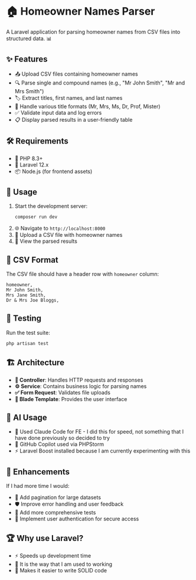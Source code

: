 # 🏠 Homeowner Names Parser

A Laravel application for parsing homeowner names from CSV files into structured data. 📊

## ✨ Features

- 📤 Upload CSV files containing homeowner names
- 🔍 Parse single and compound names (e.g., "Mr John Smith", "Mr and Mrs Smith")
- 🏷️ Extract titles, first names, and last names
- 👑 Handle various title formats (Mr, Mrs, Ms, Dr, Prof, Mister)
- ✅ Validate input data and log errors
- 📋 Display parsed results in a user-friendly table

## 🛠️ Requirements

- 🐘 PHP 8.3+
- 🚀 Laravel 12.x
- 📦 Node.js (for frontend assets)

## 🚀 Usage

1. Start the development server:
   ```bash
   composer run dev
   ```
2. 🌐 Navigate to `http://localhost:8000`
3. 📁 Upload a CSV file with homeowner names
4. 👀 View the parsed results

## 📄 CSV Format

The CSV file should have a header row with `homeowner` column:

```csv
homeowner,
Mr John Smith,
Mrs Jane Smith,
Dr & Mrs Joe Bloggs,
```

## 🧪 Testing

Run the test suite:

```bash
php artisan test
```

## 🏗️ Architecture

- **🎯 Controller**: Handles HTTP requests and responses
- **⚙️ Service**: Contains business logic for parsing names
- **✅ Form Request**: Validates file uploads
- **🎨 Blade Template**: Provides the user interface

## 🤖 AI Usage
* 💬 Used Claude Code for FE - I did this for speed, not something that I have done previously so decided to try
* 🚁 GitHub Copilot used via PHPStorm
* ⚡ Laravel Boost installed because I am currently experimenting with this

## 🚧 Enhancements
If I had more time I would:
  - 📖 Add pagination for large datasets
  - 🛡️ Improve error handling and user feedback
  - 🔬 Add more comprehensive tests
  - 🔐 Implement user authentication for secure access

## 🏆 Why use Laravel?
* ⚡ Speeds up development time
* 🎯 It is the way that I am used to working
* 🧱 Makes it easier to write SOLID code
